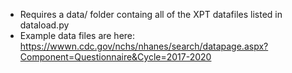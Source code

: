 - Requires a data/ folder containg all of the XPT datafiles listed in dataload.py
- Example data files are here:
  https://wwwn.cdc.gov/nchs/nhanes/search/datapage.aspx?Component=Questionnaire&Cycle=2017-2020
